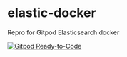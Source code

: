 # elastic-docker
Repro for Gitpod Elasticsearch docker

[![Gitpod Ready-to-Code](https://img.shields.io/badge/Gitpod-Ready--to--Code-blue?logo=gitpod&style=flat-square)](https://gitpod.io/github.com/Yahia-M/elastic-docker)


